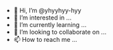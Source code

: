 - 👋 Hi, I’m @yhyyhyy-hyy
- 👀 I’m interested in ...
- 🌱 I’m currently learning ...
- 💞️ I’m looking to collaborate on ...
- 📫 How to reach me ...

<!---
yhyyhyy-hyy/yhyyhyy-hyy is a ✨ special ✨ repository because its `README.md` (this file) appears on your GitHub profile.
You can click the Preview link to take a look at your changes.
--->
